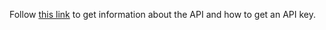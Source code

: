 
Follow [this link](https://developer.geops.io/) to get information about the API and how to get an API key.
